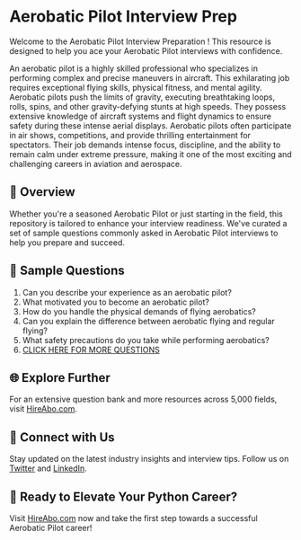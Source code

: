 # Aerobatic Pilot Interview Prep

Welcome to the Aerobatic Pilot Interview Preparation ! This resource is designed to help you ace your Aerobatic Pilot interviews with confidence.

An aerobatic pilot is a highly skilled professional who specializes in performing complex and precise maneuvers in aircraft. This exhilarating job requires exceptional flying skills, physical fitness, and mental agility. Aerobatic pilots push the limits of gravity, executing breathtaking loops, rolls, spins, and other gravity-defying stunts at high speeds. They possess extensive knowledge of aircraft systems and flight dynamics to ensure safety during these intense aerial displays. Aerobatic pilots often participate in air shows, competitions, and provide thrilling entertainment for spectators. Their job demands intense focus, discipline, and the ability to remain calm under extreme pressure, making it one of the most exciting and challenging careers in aviation and aerospace.

## 🚀 Overview

Whether you're a seasoned Aerobatic Pilot or just starting in the field, this repository is tailored to enhance your interview readiness. We've curated a set of sample questions commonly asked in Aerobatic Pilot interviews to help you prepare and succeed.

## 📝 Sample Questions

1. Can you describe your experience as an aerobatic pilot?
2. What motivated you to become an aerobatic pilot?
3. How do you handle the physical demands of flying aerobatics?
4. Can you explain the difference between aerobatic flying and regular flying?
5. What safety precautions do you take while performing aerobatics?
6. [CLICK HERE FOR MORE QUESTIONS](https://hireabo.com/job/14_0_8/Aerobatic%20Pilot)

## 🌐 Explore Further

For an extensive question bank and more resources across 5,000 fields, visit [HireAbo.com](https://www.hireabo.com).

## 📱 Connect with Us

Stay updated on the latest industry insights and interview tips. Follow us on [Twitter](https://twitter.com/hireabo) and [LinkedIn](https://www.linkedin.com/in/hire-abo-3609972a8/).

## 🚀 Ready to Elevate Your Python Career?

Visit [HireAbo.com](https://www.hireabo.com) now and take the first step towards a successful Aerobatic Pilot career!
